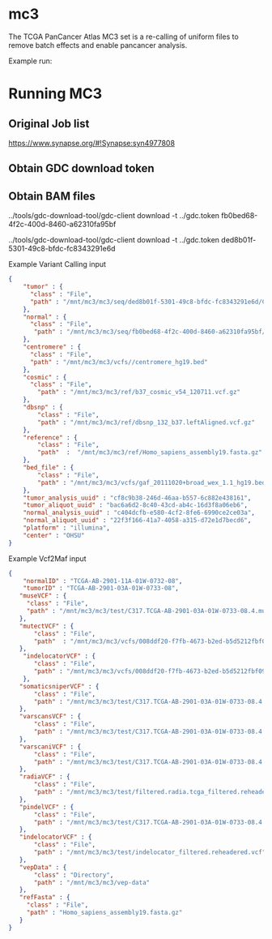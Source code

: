 # mc3

The TCGA PanCancer Atlas MC3 set is a re-calling of uniform files to remove batch effects and enable pancancer analysis.

Example run:

 # Running MC3

 ## Original Job list
 https://www.synapse.org/#!Synapse:syn4977808

 ## Obtain GDC download token

 ## Obtain BAM files

 ../tools/gdc-download-tool/gdc-client download -t ../gdc.token fb0bed68-4f2c-400d-8460-a62310fa95bf

 ../tools/gdc-download-tool/gdc-client download -t ../gdc.token ded8b01f-5301-49c8-bfdc-fc8343291e6d
 
Example Variant Calling input
```json
{
    "tumor" : {
      "class" : "File",
      "path" : "/mnt/mc3/mc3/seq/ded8b01f-5301-49c8-bfdc-fc8343291e6d/C317.TCGA-AB-2901-03A-01W-0733-08.4.bam"
    },
    "normal" : {
      "class" : "File",
       "path" : "/mnt/mc3/mc3/seq/fb0bed68-4f2c-400d-8460-a62310fa95bf/C317.TCGA-AB-2901-11A-01W-0732-08.4.bam"
    },
    "centromere" : {
      "class" : "File",
      "path" : "/mnt/mc3/mc3/vcfs//centromere_hg19.bed"
    },
    "cosmic" : {
      "class" : "File",
        "path" : "/mnt/mc3/mc3/ref/b37_cosmic_v54_120711.vcf.gz"
    },
    "dbsnp" : {
        "class" : "File",
        "path" : "/mnt/mc3/mc3/ref/dbsnp_132_b37.leftAligned.vcf.gz"
    },
    "reference" : {
        "class" : "File",
        "path"  :  "/mnt/mc3/mc3/ref/Homo_sapiens_assembly19.fasta.gz"
    },
    "bed_file" : {
        "class" : "File",
        "path" : "/mnt/mc3/mc3/vcfs/gaf_20111020+broad_wex_1.1_hg19.bed"
    },
    "tumor_analysis_uuid" : "cf8c9b38-246d-46aa-b557-6c882e438161",
    "tumor_aliquot_uuid" : "bac6a6d2-8c40-43cd-ab4c-16d3f8a06eb6",
    "normal_analysis_uuid" : "c404dcfb-e580-4cf2-8fe6-6990ce2ce03a",
    "normal_aliquot_uuid" : "22f3f166-41a7-4058-a315-d72e1d7becd6",
    "platform" : "illumina",
    "center" : "OHSU"
}
```


Example Vcf2Maf input
```json
{
    "normalID" : "TCGA-AB-2901-11A-01W-0732-08",
    "tumorID" : "TCGA-AB-2901-03A-01W-0733-08",
   "museVCF" : {
     "class" : "File",
     "path" : "/mnt/mc3/mc3/test/C317.TCGA-AB-2901-03A-01W-0733-08.4.muse.tcga_filtered.reheadered.vcf"
   },
   "mutectVCF" : {
       "class" : "File",
       "path"  : "/mnt/mc3/mc3/vcfs/008ddf20-f7fb-4673-b2ed-b5d5212fbf09_TB_NT_bac6a6d2-8c40-43cd-ab4c-16d3f8a06eb6_22f3f166-41a7-4058-a315-d72e1d7becd6.oxoG.snp.capture.tcga.vcf",
   },
    "indelocatorVCF" : {
       "class" : "File",
       "path" : "/mnt/mc3/mc3/vcfs/008ddf20-f7fb-4673-b2ed-b5d5212fbf09_TB_NT_bac6a6d2-8c40-43cd-ab4c-16d3f8a06eb6_22f3f166-41a7-4058-a315-d72e1d7becd6.indel.capture.tcga.vcf"
    },
   "somaticsniperVCF" : {
       "class" : "File",
       "path" : "/mnt/mc3/mc3/test/C317.TCGA-AB-2901-03A-01W-0733-08.4.SomaticSniper.annotated.tcga_filtered.reheadered.vcf"
   },
   "varscansVCF" : {
       "class" : "File",
       "path" : "/mnt/mc3/mc3/test/C317.TCGA-AB-2901-03A-01W-0733-08.4.varscan.snp.annotated.tcga_filtered.reheadered.vcf",
   },
   "varscaniVCF" : {
       "class" : "File",
       "path" : "/mnt/mc3/mc3/test/C317.TCGA-AB-2901-03A-01W-0733-08.4.varscan.indel.annotated.tcga_filtered.reheadered.vcf"
   },
   "radiaVCF" : {
       "class" : "File",
       "path" : "/mnt/mc3/mc3/test/filtered.radia.tcga_filtered.reheadered.vcf"
   },
   "pindelVCF" : {
       "class" : "File",
       "path" : "/mnt/mc3/mc3/test/C317.TCGA-AB-2901-03A-01W-0733-08.4.pindel.somatic.tcga_filtered.reheadered.vcf"
   },
   "indelocatorVCF" : {
       "class" : "File",
       "path" : "/mnt/mc3/mc3/test/indelocator_filtered.reheadered.vcf"
   },
   "vepData" : {
       "class" : "Directory",
       "path" : "/mnt/mc3/mc3/vep-data"
   },
   "refFasta" : {
     "class" : "File",
     "path" : "Homo_sapiens_assembly19.fasta.gz"
   }
}
```

